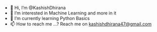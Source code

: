 - 👋 Hi, I’m @KashishDhirana
- 👀 I’m interested in Machine Learning and more in it
- 🌱 I’m currently learning Python Basics
- 📫 How to reach me ...?
Reach me on kashishdhirana47@gmail.com

<!---
KashishDhirana/KashishDhirana is a ✨ special ✨ repository because its `README.md` (this file) appears on your GitHub profile.
You can click the Preview link to take a look at your changes.
--->
